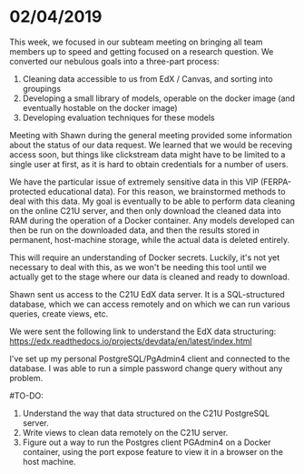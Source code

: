 # 02/04/2019
This week, we focused in our subteam meeting on bringing all team members up to speed and getting focused on a research question. We converted our nebulous goals into a three-part process:

1. Cleaning data accessible to us from EdX / Canvas, and sorting into groupings
2. Developing a small library of models, operable on the docker image (and eventually hostable on the docker image)
3. Developing evaluation techniques for these models

Meeting with Shawn during the general meeting provided some information about the status of our data request. We learned that we would be receving access soon, but things like clickstream data might have to be limited to a single user at first, as it is hard to obtain credentials for a number of users.

We have the particular issue of extremely sensitive data in this VIP (FERPA-protected educational data). For this reason, we brainstormed methods to deal with this data. My goal is eventually to be able to perform data cleaning on the online C21U server, and then only download the cleaned data into RAM during the operation of a Docker container. Any models developed can then be run on the downloaded data, and then the results stored in permanent, host-machine storage, while the actual data is deleted entirely.

This will require an understanding of Docker secrets. Luckily, it's not yet necessary to deal with this, as we won't be needing this tool until we actually get to the stage where our data is cleaned and ready to download.

Shawn sent us access to the C21U EdX data server. It is a SQL-structured database, which we can access remotely and on which we can run various queries, create views, etc.

We were sent the following link to understand the EdX data structuring: https://edx.readthedocs.io/projects/devdata/en/latest/index.html

I've set up my personal PostgreSQL/PgAdmin4 client and connected to the database. I was able to run a simple password change query without any problem.

#TO-DO:

1. Understand the way that data structured on the C21U PostgreSQL server.
2. Write views to clean data remotely on the C21U server.
3. Figure out a way to run the Postgres client PGAdmin4 on a Docker container, using the port expose feature to view it in a browser on the host machine.